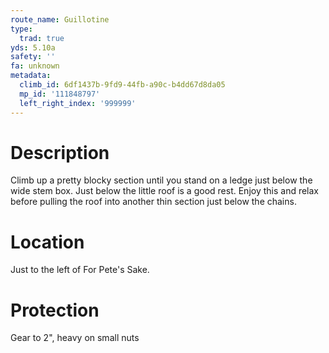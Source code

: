 ```yaml
---
route_name: Guillotine
type:
  trad: true
yds: 5.10a
safety: ''
fa: unknown
metadata:
  climb_id: 6df1437b-9fd9-44fb-a90c-b4dd67d8da05
  mp_id: '111848797'
  left_right_index: '999999'
---
```

# Description
Climb up a pretty blocky section until you stand on a ledge just below the wide stem box.  Just below the little roof is a good rest.  Enjoy this and relax before pulling the roof into another thin section just below the chains.

# Location
Just to the left of For Pete's Sake.

# Protection
Gear to 2", heavy on small nuts
